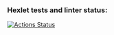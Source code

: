 ### Hexlet tests and linter status:
[![Actions Status](https://github.com/LenaKomarnitskaya/java-project-lvl1/workflows/hexlet-check/badge.svg)](https://github.com/LenaKomarnitskaya/java-project-lvl1/actions)